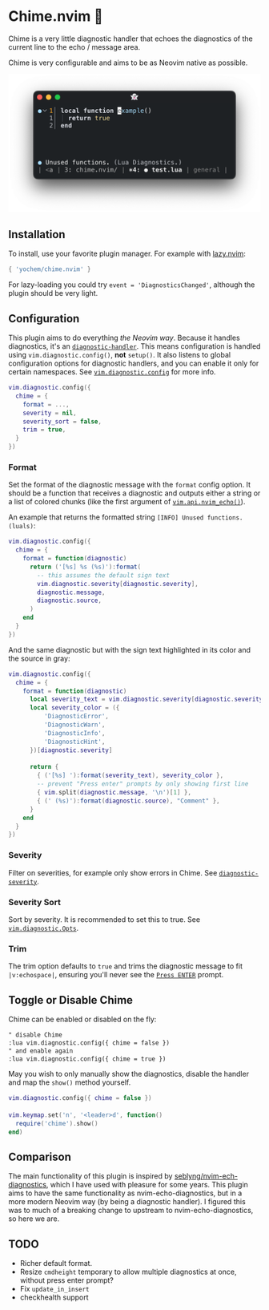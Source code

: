 # Chime.nvim 🚦

Chime is a very little diagnostic handler that echoes the diagnostics of the
current line to the echo / message area.

Chime is very configurable and aims to be as Neovim native as possible.

![Example of Chime](screenshot.png)

## Installation

To install, use your favorite plugin manager. For example with
[lazy.nvim](https://github.com/folke/lazy.nvim):

```lua
{ 'yochem/chime.nvim' }
```

For lazy-loading you could try `event = 'DiagnosticsChanged'`, although the
plugin should be very light.

## Configuration

This plugin aims to do everything _the Neovim way_. Because it handles
diagnostics, it's an
[`diagnostic-handler`](https://neovim.io/doc/user/diagnostic.html#_handlers).
This means configuration is handled using `vim.diagnostic.config()`, **not**
`setup()`. It also listens to global configuration options for diagnostic
handlers, and you can enable it only for certain namespaces. See
[`vim.diagnostic.config`](https://neovim.io/doc/user/diagnostic.html#vim.diagnostic.config())
for more info.

```lua
vim.diagnostic.config({
  chime = {
    format = ...,
    severity = nil,
    severity_sort = false,
    trim = true,
  }
})
```

### Format

Set the format of the diagnostic message with the `format` config option. It
should be a function that receives a diagnostic and outputs either a string or
a list of colored chunks (like the first argument of
[`vim.api.nvim_echo()`](https://neovim.io/doc/user/api.html#nvim_echo())).

An example that returns the formatted string `[INFO] Unused functions. (luals)`:

```lua
vim.diagnostic.config({
  chime = {
    format = function(diagnostic)
      return ('[%s] %s (%s)'):format(
        -- this assumes the default sign text
        vim.diagnostic.severity[diagnostic.severity],
        diagnostic.message,
        diagnostic.source,
      )
    end
  }
})
```

And the same diagnostic but with the sign text highlighted in its color and the
source in gray:

```lua
vim.diagnostic.config({
  chime = {
    format = function(diagnostic)
      local severity_text = vim.diagnostic.severity[diagnostic.severity]
      local severity_color = ({
          'DiagnosticError',
          'DiagnosticWarn',
          'DiagnosticInfo',
          'DiagnosticHint',
      })[diagnostic.severity]

      return {
        { ('[%s] '):format(severity_text), severity_color },
        -- prevent "Press enter" prompts by only showing first line
        { vim.split(diagnostic.message, '\n')[1] },
        { (' (%s)'):format(diagnostic.source), "Comment" },
      }
    end
  }
})
```

### Severity

Filter on severities, for example only show errors in Chime. See
[`diagnostic-severity`](https://neovim.io/doc/user/diagnostic.html#diagnostic-severity).

### Severity Sort

Sort by severity. It is recommended to set this to true. See
[`vim.diagnostic.Opts`](https://neovim.io/doc/user/diagnostic.html#vim.diagnostic.Opts).

### Trim

The trim option defaults to `true` and trims the diagnostic message to fit
`|v:echospace|`, ensuring you'll never see the [`Press
ENTER`](https://github.com/neovim/neovim/issues/22478) prompt.

## Toggle or Disable Chime

Chime can be enabled or disabled on the fly:

```vim
" disable Chime
:lua vim.diagnostic.config({ chime = false })
" and enable again
:lua vim.diagnostic.config({ chime = true })
```

May you wish to only manually show the diagnostics, disable the handler and map
the `show()` method yourself.

```lua
vim.diagnostic.config({ chime = false })

vim.keymap.set('n', '<leader>d', function()
  require('chime').show()
end)
```

## Comparison

The main functionality of this plugin is inspired by
[seblyng/nvim-ech-diagnostics](https://github.com/seblyng/nvim-echo-diagnostics),
which I have used with pleasure for some years. This plugin aims to have the
same functionality as nvim-echo-diagnostics, but in a more modern Neovim way
(by being a diagnostic handler). I figured this was to much of a breaking
change to upstream to nvim-echo-diagnostics, so here we are.

## TODO

- Richer default format.
- Resize `cmdheight` temporary to allow multiple diagnostics at once, without
  press enter prompt?
- Fix `update_in_insert`
- checkhealth support
